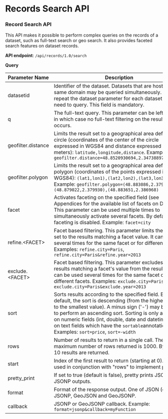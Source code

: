 # Records Search API

### Record Search API

This API makes it possible to perform complex queries on the records of a dataset, such as full-text search or geo search. It also provides faceted search features on dataset records.

**API endpoint**: `/api/records/1.0/search`

**Query**

Parameter Name | Description
-------------- | -----------
datasetid | Identifier of the dataset. Datasets that are hosted in the same domain may be queried simultaneously. Simply repeat the dataset parameter for each dataset you need to query. This field is mandatory.
q | The full-text query. This parameter can be left empty, in which case no full-text filtering on the result set occurs.
geofilter.distance | Limits the result set to a geographical area defined by a circle (coordinates of the center of the circle expressed in WGS84 and distance expressed in meters): `latitude,longitude,distance`. Example: `geofilter.distance=48.8520930694,2.34738897685,1000`
geofilter.polygon | Limits the result set to a geographical area defined by a polygon (coordinates of the points expressed in WGS84): `(lat1,lon1),(lat2,lon2),(lat3,lon3)`. Example: `geofilter.polygon=(48.883086,2.379072),(48.879022,2.379930),(48.883651,2.386968)`
facet | Activates faceting on the specified field (see Appendices for the available list of facets on Datasets). This parameter can be used multiple times to simultaneously activate several facets. By default, faceting is disabled. Example: `facet=city`
refine.&lt;FACET&gt; | Facet based filtering. This parameter limits the result set to the results matching a facet value. It can be used several times for the same facet or for different facets. Examples: `refine.city=Paris`, `refine.city=Paris&refine.year=2013`
exclude.&lt;FACET&gt;	| Facet based filtering. This parameter excludes the results matching a facet's value from the result set. It can be used several times for the same facet or for different facets. Examples: `exclude.city=Paris`, `exclude.city=Paris&exclude.year=2013`
sort | Sorts results according to the specified field. By default, the sort is descending (from the highest value to the smallest value). A minus sign ('-') may be used to perform an ascending sort. Sorting is only available on numeric fields (int, double, date and datetime) and on text fields which have the `sortable`annotation. Examples: `sort=price`, `sort=-width`
rows | Number of results to return in a single call. The maximum number of rows returned is 1000. By default, 10 results are returned.
start| Index of the first result to return (starting at 0). To be used in conjunction with "rows" to implement paging.
pretty_print | If set to true (default is false), pretty prints JSON and JSONP outputs.
format | Format of the response output. One of JSON (default), JSONP, GeoJSON and GeoJSONP.
callback | JSONP or GeoJSONP callback. Example: `format=jsonp&callback=myFunction`
